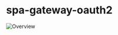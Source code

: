 # spa-gateway-oauth2

![Overview](https://qiita-image-store.s3.amazonaws.com/0/28298/0368aa1d-492c-4ca9-e903-e07b65a1952d.png)
